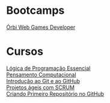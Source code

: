 # Bootcamps
[Órbi Web Games Developer](https://www.dio.me/certificate/E10C1C56/share)<br>


# Cursos
[Lógica de Programação Essencial](https://www.dio.me/certificate/00071C98/share)<br>
[Pensamento Computacional](https://www.dio.me/certificate/6F053B9E/share)<br>
[Introdução ao Git e ao GitHub](https://www.dio.me/certificate/E10C1C56/share)<br>
[Projetos ágeis com SCRUM](https://www.dio.me/certificate/CC6597E8/share)<br>
[Criando Primeiro Repositório no GitHub](https://www.dio.me/certificate/01E42F51/share)<br>
[]()<br>
[]()<br>
[]()<br>
[]()<br>
[]()<br>
